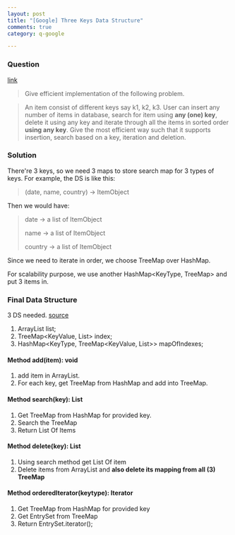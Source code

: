 ```yaml
---
layout: post
title: "[Google] Three Keys Data Structure"
comments: true
category: q-google

---
```


### Question 

[link](http://www.careercup.com/question?id=5763793837621248)

> Give efficient implementation of the following problem. 

> An item consist of different keys say k1, k2, k3. User can insert any number of items in database, search for item using __any (one) key__, delete it using any key and iterate through all the items in sorted order __using any key__. Give the most efficient way such that it supports insertion, search based on a key, iteration and deletion.

### Solution

There're 3 keys, so we need 3 maps to store search map for 3 types of keys. For example, the DS is like this: 

> (date, name, country) -> ItemObject

Then we would have: 

> date -> a list of ItemObject
>
> name -> a list of ItemObject
>
> country -> a list of ItemObject

Since we need to iterate in order, we choose TreeMap over HashMap. 

For scalability purpose, we use another HashMap<KeyType, TreeMap> and put 3 items in. 

### Final Data Structure

3 DS needed. [source](http://www.careercup.com/question?id=5763793837621248)

1. ArrayList<ItemObject> list;
1. TreeMap<KeyValue, List<ItemObject>> index; 
1. HashMap<KeyType, TreeMap<KeyValue, List<ItemObject>>> mapOfIndexes;

#### Method add(item): void 

1. add item in ArrayList. 
1. For each key, get TreeMap from HashMap and add into TreeMap. 

#### Method search(key): List<Item> 

1. Get TreeMap from HashMap for provided key.
1. Search the TreeMap
1. Return List Of Items 

#### Method delete(key): List<Item> 

1. Using search method get List Of item 
2. Delete items from ArrayList and __also delete its mapping from all (3) TreeMap__

#### Method orderedIterator(keytype): Iterator 

1. Get TreeMap from HashMap for provided key 
2. Get EntrySet from TreeMap 
3. Return EntrySet.iterator(); 
